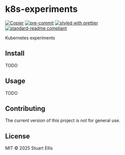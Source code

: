 <!--
SPDX-FileCopyrightText: 2025-present Stuart Ellis <stuart@stuartellis.name>

SPDX-License-Identifier: MIT
-->

# k8s-experiments

[![Copier](https://img.shields.io/endpoint?url=https://raw.githubusercontent.com/copier-org/copier/master/img/badge/badge-grayscale-inverted-border-orange.json)](https://github.com/copier-org/copier) [![pre-commit](https://img.shields.io/badge/pre--commit-enabled-brightgreen?logo=pre-commit)](https://github.com/pre-commit/pre-commit) [![styled with prettier](https://img.shields.io/badge/styled_with-prettier-ff69b4.svg)](https://github.com/prettier/prettier) [![standard-readme compliant](https://img.shields.io/badge/readme%20style-standard-brightgreen.svg?style=flat-square)](https://github.com/RichardLitt/standard-readme)

Kubernetes experiments

## Install

TODO

## Usage

TODO

## Contributing

The current version of this project is not for general use.

## License

MIT © 2025 Stuart Ellis
